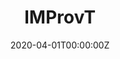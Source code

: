 ---
date: "2020-04-01T00:00:00Z"
external_link: https://www.th-koeln.de/hochschule/optimierte-leitungsreinigung-fuer-trinkwasserversorger_72940.php
image:
  focal_point: Smart

links:
- name: Website
  url: https://www.th-koeln.de/hochschule/optimierte-leitungsreinigung-fuer-trinkwasserversorger_72940.php
  
summary: Research project about the usage of artificial intelligence for anomaly detection in drinking water networks. IMProvT is an acronym of the German research project title "Intelligente Messverfahren zur Prozessoptimierung von Trinkwasserbereitstellung". I worked for four years in this research project, which involved multiple major German water suppliers and a sensor manufacturer. The project finally ended in the beginning of 2020. 

tags:
- Projects

title: IMProvT
---